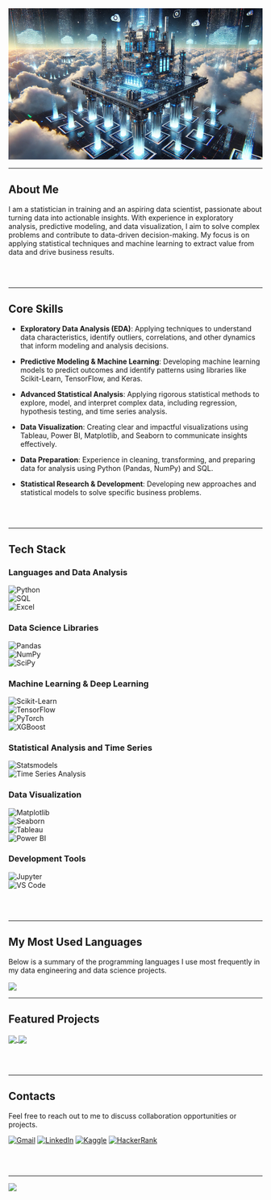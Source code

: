 <!-- Cover Image -->
<img src="https://github.com/higorcazuza81/higorcazuza81/blob/main/image.webp" alt="Capa" style="width: 100%; height: 300px; object-fit: cover;"/>

---

## About Me  

I am a statistician in training and an aspiring data scientist, passionate about turning data into actionable insights. With experience in exploratory analysis, predictive modeling, and data visualization, I aim to solve complex problems and contribute to data-driven decision-making. My focus is on applying statistical techniques and machine learning to extract value from data and drive business results.

<br><br>

---

## Core Skills  
- **Exploratory Data Analysis (EDA)**: Applying techniques to understand data characteristics, identify outliers, correlations, and other dynamics that inform modeling and analysis decisions.

- **Predictive Modeling & Machine Learning**: Developing machine learning models to predict outcomes and identify patterns using libraries like Scikit-Learn, TensorFlow, and Keras.

- **Advanced Statistical Analysis**: Applying rigorous statistical methods to explore, model, and interpret complex data, including regression, hypothesis testing, and time series analysis.

- **Data Visualization**: Creating clear and impactful visualizations using Tableau, Power BI, Matplotlib, and Seaborn to communicate insights effectively.

- **Data Preparation**: Experience in cleaning, transforming, and preparing data for analysis using Python (Pandas, NumPy) and SQL.

- **Statistical Research & Development**: Developing new approaches and statistical models to solve specific business problems.

<br><br>

---

## **Tech Stack**  

### **Languages and Data Analysis**  
![Python](https://img.shields.io/badge/Python-3776AB?style=for-the-badge&logo=python&logoColor=white)  
![SQL](https://img.shields.io/badge/SQL-336791?style=for-the-badge&logo=postgresql&logoColor=white)  
![Excel](https://img.shields.io/badge/Excel-217346?style=for-the-badge&logo=microsoft-excel&logoColor=white)  

### **Data Science Libraries**  
![Pandas](https://img.shields.io/badge/Pandas-150458?style=for-the-badge&logo=pandas&logoColor=white)  
![NumPy](https://img.shields.io/badge/NumPy-013243?style=for-the-badge&logo=numpy&logoColor=white)  
![SciPy](https://img.shields.io/badge/SciPy-8CAAE6?style=for-the-badge&logo=scipy&logoColor=white)  

### **Machine Learning & Deep Learning**  
![Scikit-Learn](https://img.shields.io/badge/Scikit--Learn-F7931E?style=for-the-badge&logo=scikit-learn&logoColor=white)  
![TensorFlow](https://img.shields.io/badge/TensorFlow-FF6F00?style=for-the-badge&logo=tensorflow&logoColor=white)  
![PyTorch](https://img.shields.io/badge/PyTorch-EE4C2C?style=for-the-badge&logo=pytorch&logoColor=white)  
![XGBoost](https://img.shields.io/badge/XGBoost-AA4A44?style=for-the-badge&logo=xgboost&logoColor=white)  

### **Statistical Analysis and Time Series**  
![Statsmodels](https://img.shields.io/badge/Statsmodels-007ACC?style=for-the-badge&logo=statsmodels&logoColor=white)  
![Time Series Analysis](https://img.shields.io/badge/Time%20Series%20Analysis-003366?style=for-the-badge&logo=clock&logoColor=white)  

### **Data Visualization**  
![Matplotlib](https://img.shields.io/badge/Matplotlib-11557C?style=for-the-badge&logo=matplotlib&logoColor=white)  
![Seaborn](https://img.shields.io/badge/Seaborn-1F77B4?style=for-the-badge&logo=seaborn&logoColor=white)  
![Tableau](https://img.shields.io/badge/Tableau-E97627?style=for-the-badge&logo=tableau&logoColor=white)  
![Power BI](https://img.shields.io/badge/Power%20BI-F2C811?style=for-the-badge&logo=powerbi&logoColor=black)  

### **Development Tools**  
![Jupyter](https://img.shields.io/badge/Jupyter-F37626?style=for-the-badge&logo=jupyter&logoColor=white)  
![VS Code](https://img.shields.io/badge/VS%20Code-007ACC?style=for-the-badge&logo=visual-studio-code&logoColor=white)  

<br><br>

---
## My Most Used Languages  
Below is a summary of the programming languages I use most frequently in my data engineering and data science projects.

<a href="https://github.com/higorcazuza81">
  <img height="200" align="center" src="https://github-readme-stats.vercel.app/api/top-langs?username=higorcazuza81&layout=donut&langs_count=8&card_width=300&size_weight=0.5&count_weight=0.5&hide_border=true&bg_color=0d1117&hide_title=true&text_color=ffffff&cache_seconds=1800" />
</a>

---

## Featured Projects  
<div>
  <a href="https://github.com/higorcazuza81/courses">
    <img align="center" src="https://github-readme-stats.vercel.app/api/pin/?username=higorcazuza81&repo=courses&bg_color=0d1117&title_color=A1A1A1&icon_color=A1A1A1&text_color=ffffff" />
  </a>
  <a href="https://github.com/higorcazuza81/dev_utils">
    <img align="center" src="https://github-readme-stats.vercel.app/api/pin/?username=higorcazuza81&repo=dev_utils&bg_color=0d1117&title_color=A1A1A1&icon_color=A1A1A1&text_color=ffffff" />
  </a>
</div>

<br><br>

---

## Contacts  
Feel free to reach out to me to discuss collaboration opportunities or projects.

<div>
  <a href="mailto:higorcazuza@gmail.com"><img src="https://img.shields.io/badge/Gmail-D14836?style=for-the-badge&logo=gmail&logoColor=white" alt="Gmail"></a>
  <a href="https://www.linkedin.com/in/higorcazuza/" target="_blank"><img src="https://img.shields.io/badge/LinkedIn-0077B5?style=for-the-badge&logo=linkedin&logoColor=white" alt="LinkedIn"></a>
  <a href="https://www.kaggle.com/higorcazuza" target="_blank"><img src="https://img.shields.io/badge/Kaggle-20BEFF?style=for-the-badge&logo=kaggle&logoColor=white" alt="Kaggle"></a>
  <a href="https://www.hackerrank.com/profile/higorcazuza" target="_blank"><img src="https://img.shields.io/badge/HackerRank-2EC866?style=for-the-badge&logo=hackerrank&logoColor=white" alt="HackerRank"></a>
</div>

<br><br>

---

[![](https://visitcount.itsvg.in/api?id=higorcazuza81&icon=1&color=12)](https://visitcount.itsvg.in)
